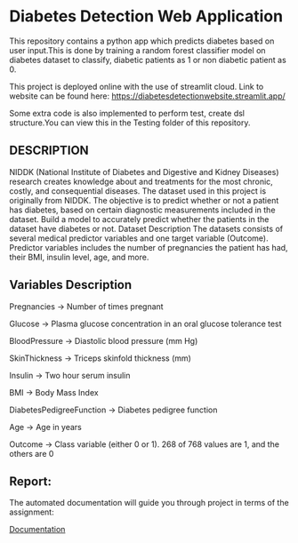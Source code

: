 # Diabetes Detection Web Application

This repository contains a python app which predicts diabetes based on user input.This is done by training a random forest classifier model on diabetes dataset to classify, diabetic patients as 1 or non diabetic patient as 0.

This project is deployed online with the use of streamlit cloud.
Link to website can be found here:
https://diabetesdetectionwebsite.streamlit.app/

Some extra code is also implemented to perform test, create dsl structure.You can view this in the Testing folder of this repository.

## DESCRIPTION

NIDDK (National Institute of Diabetes and Digestive and Kidney Diseases) research creates knowledge about and treatments for the most chronic, costly, and consequential diseases.
The dataset used in this project is originally from NIDDK. The objective is to predict whether or not a patient has diabetes, based on certain diagnostic measurements included in the dataset.
Build a model to accurately predict whether the patients in the dataset have diabetes or not.
Dataset Description
The datasets consists of several medical predictor variables and one target variable (Outcome). Predictor variables includes the number of pregnancies the patient has had, their BMI, insulin level, age, and more.

## Variables	Description

Pregnancies -> Number of times pregnant

Glucose -> Plasma glucose concentration in an oral glucose tolerance test

BloodPressure -> Diastolic blood pressure (mm Hg)

SkinThickness -> Triceps skinfold thickness (mm)

Insulin -> Two hour serum insulin

BMI -> Body Mass Index

DiabetesPedigreeFunction -> Diabetes pedigree function

Age -> Age in years

Outcome -> Class variable (either 0 or 1). 268 of 768 values are 1, and the others are 0

## Report:

The automated documentation will guide you through project in terms of the assignment:

<a href="https://diabetes-detection-web-application.pages.dev/" target="_blank">Documentation</a>


